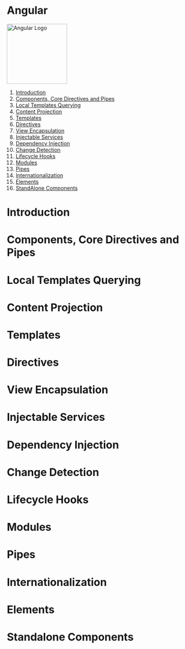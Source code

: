 # Angular

<p>  
    <img src="https://angular.io/assets/images/logos/angular/angular.svg" alt="Angular Logo" height="160">
</p>

1. [Introduction](#introduction)
2. [Components, Core Directives and Pipes](#corecomponents)
3. [Local Templates Querying](#localtemplates)
4. [Content Projection](#projectionindepth)
5. [Templates](#templatesindepth)
6. [Directives](#directivesindepth)
7. [View Encapsulation](#encapsulation)
8. [Injectable Services](#injectableservices)
9. [Dependency Injection](#dependencyinjection)
10. [Change Detection](#changedetection)
11. [Lifecycle Hooks](#lifecyclehooks)
12. [Modules](#modules)
13. [Pipes](#pipes)
14. [Internationalization](#i18n)
15. [Elements](#elements)
16. [StandAlone Components](#standalonecomponents)

# Introduction

# Components, Core Directives and Pipes

# Local Templates Querying

# Content Projection

# Templates

# Directives

# View Encapsulation

# Injectable Services

# Dependency Injection

# Change Detection

# Lifecycle Hooks

# Modules

# Pipes

# Internationalization

# Elements

# Standalone Components
